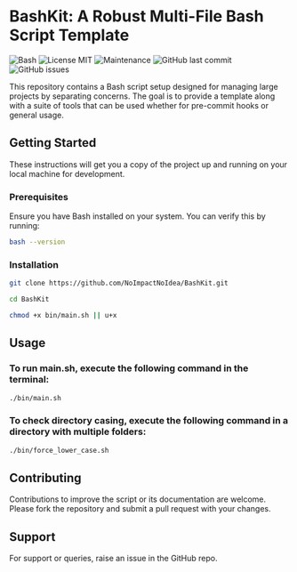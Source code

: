 # BashKit: A Robust Multi-File Bash Script Template

![Bash](https://img.shields.io/badge/made%20with-Bash-1f425f.svg)
![License MIT](https://img.shields.io/badge/license-MIT-green)
![Maintenance](https://img.shields.io/maintenance/yes/2024)
![GitHub last commit](https://img.shields.io/github/last-commit/NoImpactNoIdea/BashKit)
![GitHub issues](https://img.shields.io/github/issues/NoImpactNoIdea/BashKit)

This repository contains a Bash script setup designed for managing large projects by separating concerns. The goal is to provide a template along with a suite of tools that can be used whether for pre-commit hooks or general usage.

## Getting Started

These instructions will get you a copy of the project up and running on your local machine for development.

### Prerequisites

Ensure you have Bash installed on your system. You can verify this by running:

```bash
bash --version
```

### Installation

```bash
git clone https://github.com/NoImpactNoIdea/BashKit.git
```

```bash
cd BashKit
```

```bash
chmod +x bin/main.sh || u+x
```

## Usage

### To run main.sh, execute the following command in the terminal:

```bash
./bin/main.sh
```

### To check directory casing, execute the following command in a directory with multiple folders:

```bash
./bin/force_lower_case.sh
```

## Contributing

Contributions to improve the script or its documentation are welcome. Please fork the repository and submit a pull request with your changes.

## Support

For support or queries, raise an issue in the GitHub repo.
